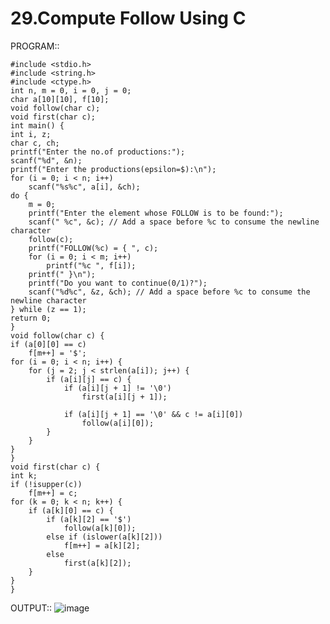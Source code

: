 # 29.Compute Follow Using C

PROGRAM::

    #include <stdio.h>
    #include <string.h>
    #include <ctype.h>
    int n, m = 0, i = 0, j = 0;
    char a[10][10], f[10];
    void follow(char c);    
    void first(char c);
    int main() {
    int i, z;
    char c, ch;
    printf("Enter the no.of productions:");
    scanf("%d", &n);
    printf("Enter the productions(epsilon=$):\n");
    for (i = 0; i < n; i++)
        scanf("%s%c", a[i], &ch);
    do {
        m = 0;
        printf("Enter the element whose FOLLOW is to be found:");
        scanf(" %c", &c); // Add a space before %c to consume the newline character
        follow(c);
        printf("FOLLOW(%c) = { ", c);
        for (i = 0; i < m; i++)
            printf("%c ", f[i]);
        printf(" }\n");
        printf("Do you want to continue(0/1)?");
        scanf("%d%c", &z, &ch); // Add a space before %c to consume the newline character
    } while (z == 1);
    return 0;
    }    
    void follow(char c) {
    if (a[0][0] == c)
        f[m++] = '$';
    for (i = 0; i < n; i++) {
        for (j = 2; j < strlen(a[i]); j++) {
            if (a[i][j] == c) {
                if (a[i][j + 1] != '\0')
                    first(a[i][j + 1]);

                if (a[i][j + 1] == '\0' && c != a[i][0])
                    follow(a[i][0]);
            }
        }
    }
    }
    void first(char c) {
    int k;
    if (!isupper(c))
        f[m++] = c;
    for (k = 0; k < n; k++) {
        if (a[k][0] == c) {
            if (a[k][2] == '$')
                follow(a[k][0]);
            else if (islower(a[k][2]))
                f[m++] = a[k][2];
            else
                first(a[k][2]);
        }
    }
    }


OUTPUT::
![image](https://github.com/user-attachments/assets/a2a51d93-683c-4b99-b874-aebc3454fb2a)
